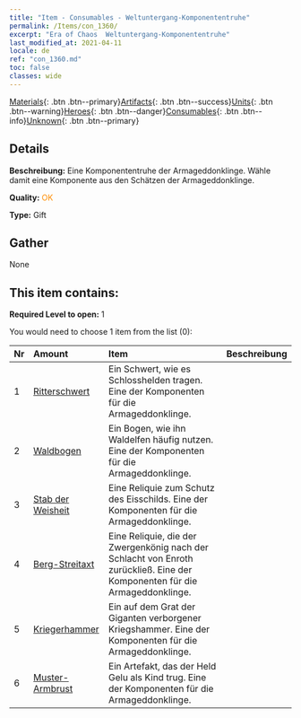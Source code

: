 ```yaml
---
title: "Item - Consumables - Weltuntergang-Komponententruhe"
permalink: /Items/con_1360/
excerpt: "Era of Chaos  Weltuntergang-Komponententruhe"
last_modified_at: 2021-04-11
locale: de
ref: "con_1360.md"
toc: false
classes: wide
---
```

 [Materials](/de/Items/){: .btn .btn--primary}[Artifacts](/de/Items/Artifacts/){: .btn .btn--success}[Units](/de/Items/Units/){: .btn .btn--warning}[Heroes](/de/Items/Heroes/){: .btn .btn--danger}[Consumables](/de/Items/Consumables/){: .btn .btn--info}[Unknown](/de/Items/Unknown/){: .btn .btn--primary}

## Details
 **Beschreibung:** Eine Komponententruhe der Armageddonklinge. Wähle damit eine Komponente aus den Schätzen der Armageddonklinge.

 **Quality:** <span style="color: #FF8C00">OK</span>

 **Type:** Gift

## Gather

  None

## This item contains:

 **Required Level to open:** 1

 You would need to choose 1 item from the list (0):

  | Nr | Amount |     Item    | Beschreibung |
  |:---|:-------|:------------|:-----------:|
  | 1 | [Ritterschwert](/de/Items/art_166/) | Ein Schwert, wie es Schlosshelden tragen. Eine der Komponenten für die Armageddonklinge. | 
  | 2 | [Waldbogen](/de/Items/art_167/) | Ein Bogen, wie ihn Waldelfen häufig nutzen. Eine der Komponenten für die Armageddonklinge. | 
  | 3 | [Stab der Weisheit](/de/Items/art_168/) | Eine Reliquie zum Schutz des Eisschilds. Eine der Komponenten für die Armageddonklinge. | 
  | 4 | [Berg-Streitaxt](/de/Items/art_169/) | Eine Reliquie, die der Zwergenkönig nach der Schlacht von Enroth zurückließ. Eine der Komponenten für die Armageddonklinge. | 
  | 5 | [Kriegerhammer](/de/Items/art_170/) | Ein auf dem Grat der Giganten verborgener Kriegshammer. Eine der Komponenten für die Armageddonklinge. | 
  | 6 | [Muster-Armbrust](/de/Items/art_171/) | Ein Artefakt, das der Held Gelu als Kind trug. Eine der Komponenten für die Armageddonklinge. | 
